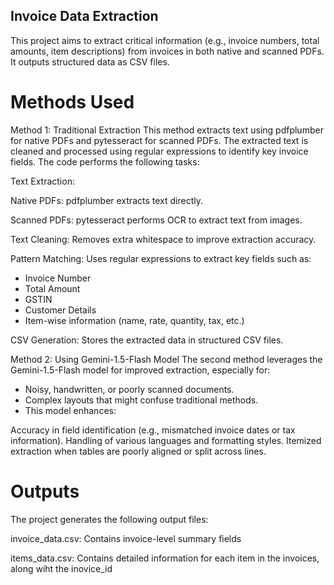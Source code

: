 ## Invoice Data Extraction 
This project aims to extract critical information (e.g., invoice numbers, total amounts, item descriptions) from invoices in both native and scanned PDFs. It outputs structured data as CSV files.
# Methods Used
Method 1: Traditional Extraction
This method extracts text using pdfplumber for native PDFs and pytesseract for scanned PDFs. The extracted text is cleaned and processed using regular expressions to identify key invoice fields. The code performs the following tasks:

Text Extraction:

Native PDFs: pdfplumber extracts text directly.

Scanned PDFs: pytesseract performs OCR to extract text from images.

Text Cleaning: Removes extra whitespace to improve extraction accuracy.

Pattern Matching: Uses regular expressions to extract key fields such as:

- Invoice Number
- Total Amount
- GSTIN
- Customer Details
- Item-wise information (name, rate, quantity, tax, etc.)
  
CSV Generation: Stores the extracted data in structured CSV files.

Method 2: Using Gemini-1.5-Flash Model
The second method leverages the Gemini-1.5-Flash model for improved extraction, especially for:

- Noisy, handwritten, or poorly scanned documents.
- Complex layouts that might confuse traditional methods.
- This model enhances:

Accuracy in field identification (e.g., mismatched invoice dates or tax information).
Handling of various languages and formatting styles.
Itemized extraction when tables are poorly aligned or split across lines.

# Outputs
The project generates the following output files:

invoice_data.csv: Contains invoice-level summary fields

items_data.csv: Contains detailed information for each item in the invoices, along wiht the inovice_id
